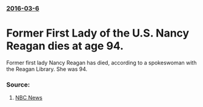 ### [2016-03-6](/news/2016/03/6/index.md)

# Former First Lady of the U.S. Nancy Reagan dies at age 94. 

Former first lady Nancy Reagan has died, according to a spokeswoman with the Reagan Library. She was 94.


### Source:

1. [NBC News](http://www.nbcnews.com/news/us-news/nancy-reagan-dead-94-n532871)
